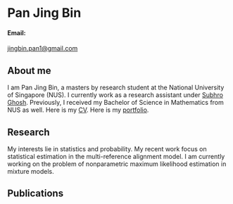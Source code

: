 # Pan Jing Bin

#### Email:
jingbin.pan1@gmail.com

## About me
I am Pan Jing Bin, a masters by research student at the National University of Singapore (NUS). I currently work as a research assistant under [Subhro Ghosh](https://subhro-ghosh.github.io/). Previously, I received my Bachelor of Science in Mathematics from NUS as well. Here is my [CV](/CV.pdf). Here is my [portfolio](https://panjb1.github.io/Portfolio/).

## Research

My interests lie in statistics and probability. My recent work focus on statistical estimation in the multi-reference alignment model. I am currently working on the problem of nonparametric maximum likelihood estimation in mixture models.

## Publications
